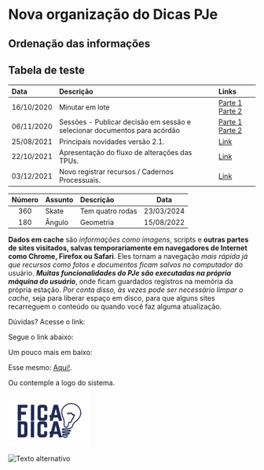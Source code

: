 # Nova organização do Dicas PJe

## Ordenação das informações

## Tabela de teste

|  Data  | Descrição | Links |
|:-------|:----------|:------|
| 16/10/2020 |  Minutar em lote | [Parte 1](https://www.dropbox.com/s/3w96wuamjhisk82/pje1g45965874363115%20on%202020-10-16%2017-34.mp4?dl=0) [Parte 2](https://www.dropbox.com/s/q346i6014b6t5xz/pje1g45965874363115%20on%202020-10-16%2018-17.mp4?dl=0)
| 06/11/2020 |    Sessões - Publicar decisão em sessão e selecionar documentos para acórdão   |   [Parte 1](https://www.dropbox.com/s/q7tm6cbsrr5842u/pje2grauprimeirareuniaoaspje%20on%202020-11-06%2018-04.mp4?dl=0) [Parte 2](https://www.dropbox.com/s/q4pf7j9kym8poux/pje2grauprimeirareuniaoaspje%20on%202020-11-06%2018-26.mp4?dl=0) |
| 25/08/2021 | Principais novidades versão 2.1. | [Link](https://justicaeleitoral-my.sharepoint.com/:v:/g/personal/bruney_brum_tse_jus_br/Eb1JEUqMh-pHpd_GLih-baAB5rxPFH5fLdlRAfFdt0IrrQ) |
| 22/10/2021 | Apresentação do fluxo de alterações das TPUs. | [Link](https://justicaeleitoral-my.sharepoint.com/:v:/g/personal/bruney_brum_tse_jus_br/EYStqV6ZML5CnngzRCS53kgB0I91BOejxrKoiGPUkP5_XA?e=G7zBrq) |
| 03/12/2021 | Novo registrar recursos / Cadernos Processuais. | [Link](https://justicaeleitoral-my.sharepoint.com/:v:/g/personal/bruney_brum_tse_jus_br/Ebinq6IRgWFFtLi0y-1YtRoBw9GXBsuRjZf2u7tWKmwQLA?e=dcv5Gm) |


| Número | Assunto | Descrição | Data |
|:-:|:-|:-|:-:|
| 360 | Skate | Tem quatro rodas | 23/03/2024 |
| 180 | Ângulo | Geometria| 15/08/2022 |


**Dados em cache** são *informações como imagens*, scripts e **outras partes de sites visitados, salvas temporariamente em navegadores de Internet como Chrome, Firefox ou Safari**. Eles tornam a navegação *mais rápida já que recursos como fotos e documentos ficam salvos no computador* do usuário. ***Muitas funcionalidades do PJe são executadas na própria máquina do usuário***, onde ficam guardados registros na memória da própria estação. *Por conta disso, às vezes pode ser necessário limpar o cache*, seja para liberar espaço em disco, para que alguns sites recarreguem o conteúdo ou quando você faz alguma atualização.

Dúvidas? Acesse o link:

Segue o link abaixo:

Um pouco mais em baixo:

Esse mesmo: [Aqui!](https://pjeje.github.io/dicas/dicas/).

Ou contemple a logo do sistema.


![Fica a dica](img/dicas.png)


![Texto alternativo](img/aquila.png)

